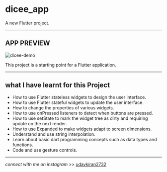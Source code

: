 # dicee_app

A new Flutter project.
___
## APP PREVIEW
![dicee-demo](https://github.com/udaykiran-2732/dicee-app/assets/158430686/fffa7696-0aae-437e-919e-aae976962705)

This project is a starting point for a Flutter application.

***
## what I have learnt for this Project
+ How to use Flutter stateless widgets to design the user interface.
+ How to use Flutter stateful widgets to update the user interface.
+ How to change the properties of various widgets.
+ How to use onPressed listeners to detect when buttons are pressed.
+ How to use setState to mark the widget tree as dirty and requiring update on the next render.
+ How to use Expanded to make widgets adapt to screen dimensions.
+ Understand and use string interpolation.
+ Learn about basic dart programming concepts such as data types and functions.
+ Code and use gesture controls.
---

*connect with me on instagram* >>  [udaykiran2732](https://www.instagram.com/udaykiran2732?igsh=MWtsM2lhYmY1anliag==)

